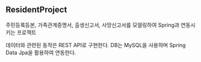 ## ResidentProject
주민등록등본, 가족관계증명서, 출생신고서, 사망신고서를 모델링하여 Spring과 연동시키는 프로젝트

데이터와 관련된 동작은 REST API로 구현한다. DB는 MySQL을 사용하며 Spring Data Jpa을 활용하여 연동한다.

